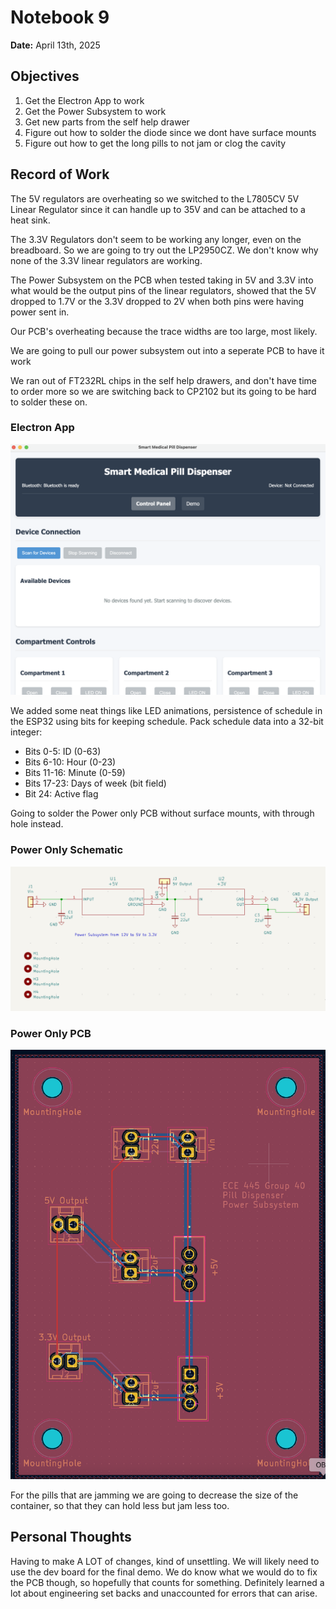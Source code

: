 # Notebook 9

**Date:** April 13th, 2025

## Objectives
1. Get the Electron App to work
2. Get the Power Subsystem to work
3. Get new parts from the self help drawer
4. Figure out how to solder the diode since we dont have surface mounts
5. Figure out how to get the long pills to not jam or clog the cavity

## Record of Work

The 5V regulators are overheating so we switched to the L7805CV 5V Linear Regulator since it can handle up to 35V and can be attached to a heat sink.

The 3.3V Regulators don't seem to be working any longer, even on the breadboard. So we are going to try out the LP2950CZ. We don't know why none of the 3.3V linear regulators are working.

The Power Subsystem on the PCB when tested taking in 5V and 3.3V into what would be the output pins of the linear regulators, showed that the 5V dropped to 1.7V or the 3.3V dropped to 2V when both pins were having power sent in.

Our PCB's overheating because the trace widths are too large, most likely.

We are going to pull our power subsystem out into a seperate PCB to have it work

We ran out of FT232RL chips in the self help drawers, and don't have time to order more so we are switching back to CP2102 but its going to be hard to solder these on.

### Electron App
![App View](Notebook9_image3.png)

We added some neat things like LED animations, persistence of schedule in the ESP32 using bits for keeping schedule.
Pack schedule data into a 32-bit integer:
- Bits 0-5: ID (0-63)
- Bits 6-10: Hour (0-23)
- Bits 11-16: Minute (0-59)
- Bits 17-23: Days of week (bit field)
- Bit 24: Active flag

Going to solder the Power only PCB without surface mounts, with through hole instead.

### Power Only Schematic
![Schematic View](Notebook9_image1.png)

### Power Only PCB
![PCB View](Notebook9_image2.png)

For the pills that are jamming we are going to decrease the size of the container, so that they can hold less but jam less too.

## Personal Thoughts

Having to make A LOT of changes, kind of unsettling. We will likely need to use the dev board for the final demo. We do know what we would do to fix the PCB though, so hopefully that counts for something. Definitely learned a lot about engineering set backs and unaccounted for errors that can arise.
